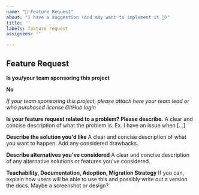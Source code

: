 ```yaml
---
name: "🚀 Feature Request"
about: "I have a suggestion (and may want to implement it 🙂)"
title: ''
labels: feature request
assignees: ''

---
```


## Feature Request

**Is you/your team sponsoring this project**

**No**

_If your team sponsoring this project, please attach here your team lead or who purchased license GitHub login_

**Is your feature request related to a problem? Please describe.**
A clear and concise description of what the problem is. Ex. I have an issue when [...]

**Describe the solution you'd like**
A clear and concise description of what you want to happen. Add any considered drawbacks.

**Describe alternatives you've considered**
A clear and concise description of any alternative solutions or features you've considered.

**Teachability, Documentation, Adoption, Migration Strategy**
If you can, explain how users will be able to use this and possibly write out a version the docs.
Maybe a screenshot or design?
